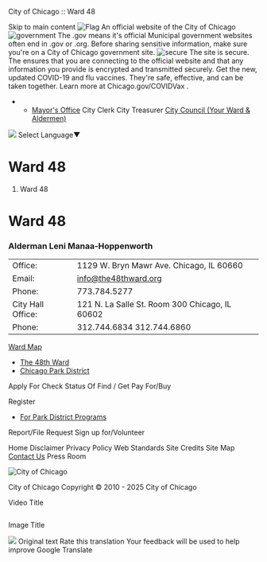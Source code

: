 City of Chicago :: Ward 48


Skip to main content
![Flag](https://www.chicago.gov/content/dam/city/cds/safari-pinned-tab.svg)
An official website of the City of Chicago
![government](https://www.chicago.gov/content/dam/city/cds/icon-dot-gov.svg)
The .gov means it's official
Municipal government websites often end in .gov or .org. Before sharing sensitive information, make sure you're on a City of Chicago government site.
![secure](https://www.chicago.gov/content/dam/city/cds/icon-https.svg)
The site is secure.
The
ensures that you are connecting to the official website and that any information you provide is encrypted and transmitted securely.
Get the new, updated COVID-19 and flu vaccines. They're safe, effective, and can be taken together. Learn more at
Chicago.gov/COVIDVax
.

* + [Mayor's Office](https://www.chicago.gov/city/en/depts/mayor.html)
    City Clerk
    City Treasurer
    [City Council (Your Ward & Aldermen)](https://www.chicago.gov/city/en/about/council.html)

![](https://www.google.com/images/cleardot.gif)
Select Language​▼

Ward 48
=======

1. Ward 48

Ward 48
=======

### Alderman Leni Manaa-Hoppenworth

|  |  |
| --- | --- |
| Office: | 1129 W. Bryn Mawr Ave.   Chicago, IL 60660 |
| Email: | [info@the48thward.org](mailto:info@the48thward.org) |
| Phone: | 773.784.5277 |
| City Hall Office: | 121 N. La Salle St.   Room 300   Chicago, IL 60602 |
| Phone: | 312.744.6834   312.744.6860 |

[Ward Map](https://app.chicagoelections.com/Documents/general/48th%20Ward.pdf "Ward Map")

* [The 48th Ward](https://www.the48thward.org/ "The 48th Ward")
* [Chicago Park District](http://www.chicagoparkdistrict.com/ "Chicago Park District")

Apply For
Check Status Of
Find / Get
Pay For/Buy

Register

* [For Park District Programs](https://www.chicago.gov/content/city/en/depts/other/provdrs/cpd/svcs/register_for_parkdistrictprogramsonline.html "For Park District Programs")

Report/File
Request
Sign up for/Volunteer


Home
Disclaimer
Privacy Policy
Web Standards
Site Credits
Site Map
[Contact Us](https://www.chicago.gov/city/en/general/contact.html)
Press Room

![City of Chicago](https://www.chicago.gov/content/dam/city/cds/city_seal_clr.png)

City of Chicago
Copyright © 2010 - 2025 City of Chicago





Video Title

![]()

Image Title


![](https://fonts.gstatic.com/s/i/productlogos/translate/v14/24px.svg)
Original text
Rate this translation
Your feedback will be used to help improve Google Translate